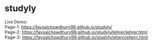 # studyly
Live Demo: <br> Page-1: https://faysalchowdhury99.github.io/studyly/ <br> Page-2: https://faysalchowdhury99.github.io/studyly/lehrer/lehrer.html <br> Page-3: https://faysalchowdhury99.github.io/studyly/eltern/eltern.html
